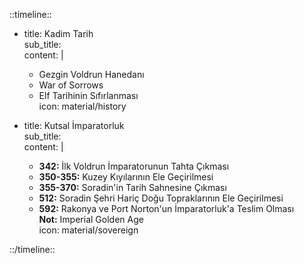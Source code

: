 ::timeline::  

- title: Kadim Tarih  
  sub_title:  
  content: |  
    - Gezgin Voldrun Hanedanı  
    - War of Sorrows  
    - Elf Tarihinin Sıfırlanması  
  icon: material/history  

- title: Kutsal İmparatorluk  
  sub_title:  
  content: |  
    - **342:** İlk Voldrun İmparatorunun Tahta Çıkması  
    - **350-355:** Kuzey Kıyılarının Ele Geçirilmesi  
    - **355-370:** Soradin'in Tarih Sahnesine Çıkması  
    - **512:** Soradin Şehri Hariç Doğu Topraklarının Ele Geçirilmesi  
    - **592:** Rakonya ve Port Norton'un İmparatorluk'a Teslim Olması  
    **Not:** Imperial Golden Age  
  icon: material/sovereign  
  
::/timeline::